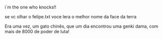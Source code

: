 
i`m the one who knocks!!


se vc olhar o felipe.txt voce lera o melhor nome da face da terra

Era uma vez, um gato chinês, que um dia encontrou uma genki dama, com mais de 8000 de poder de luta!
